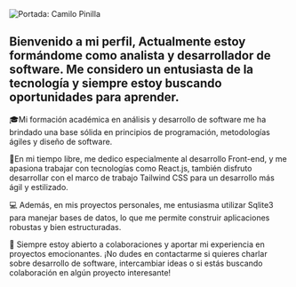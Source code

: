 <img src="https://imgur.com/hYs18Wd.png" title="source: imgur.com" alt="Portada: Camilo Pinilla" />

<h2>Bienvenido a mi perfil, Actualmente estoy formándome como analista y desarrollador de software. Me considero un entusiasta de la tecnología y siempre estoy buscando oportunidades para aprender.</h2>
🎓Mi formación académica en análisis y desarrollo de software me ha brindado una base sólida en principios de programación, metodologías ágiles y diseño de software.

🚀En mi tiempo libre, me dedico especialmente al desarrollo Front-end, y me apasiona trabajar con tecnologías como React.js, también disfruto desarrollar con el marco de trabajo Tailwind CSS para un desarrollo más ágil y estilizado.

💻 Además, en mis proyectos personales, me entusiasma utilizar Sqlite3 para manejar bases de datos, lo que me permite construir aplicaciones robustas y bien estructuradas.

🌟 Siempre estoy abierto a colaboraciones y aportar mi experiencia en proyectos emocionantes. ¡No dudes en contactarme si quieres charlar sobre desarrollo de software, intercambiar ideas o si estás buscando colaboración en algún proyecto interesante!
<!--
**Camilo-Pinilla/Camilo-Pinilla** is a ✨ _special_ ✨ repository because its `README.md` (this file) appears on your GitHub profile.

Here are some ideas to get you started:

- 🔭 I’m currently working on ...
- 🌱 I’m currently learning ...
- 👯 I’m looking to collaborate on ...
- 🤔 I’m looking for help with ...
- 💬 Ask me about ...
- 📫 How to reach me: ...
- 😄 Pronouns: ...
-  Fun fact: ...
-->
